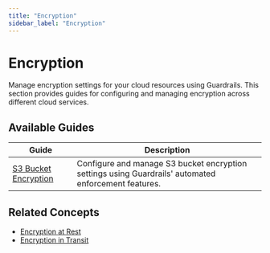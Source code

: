 ```yaml
---
title: "Encryption"
sidebar_label: "Encryption"
---
```


# Encryption

Manage encryption settings for your cloud resources using Guardrails. This section provides guides for configuring and managing encryption across different cloud services.

## Available Guides

| Guide | Description |
|-------|-------------|
| [S3 Bucket Encryption](s3) | Configure and manage S3 bucket encryption settings using Guardrails' automated enforcement features. |

## Related Concepts

- [Encryption at Rest](/guardrails/docs/concepts/guardrails/encryption-at-rest)
- [Encryption in Transit](/guardrails/docs/concepts/guardrails/encryption-in-transit)